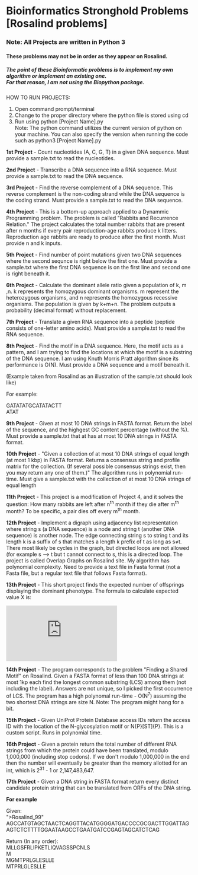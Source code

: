 # Bioinformatics Stronghold Problems [Rosalind problems] 
### Note: All Projects are written in Python 3
#### These problems may not be in order as they appear on Rosalind. 
##### The point of these Bioinformatic problems is to implement my own algorithm or implement an existing one. <br /> For that reason, I am not using the Biopython package.

HOW TO RUN PROJECTS:
1. Open command prompt/terminal
2. Change to the proper directory where the python file is stored using cd
3. Run using python [Project Name].py <br>
Note: The python command utilizes the current version of python on your machine.
You can also specify the version when running the code such as python3 [Project Name].py

**1st Project** - Count nucleotides (A, C, G, T) in a given DNA sequence. Must provide a sample.txt to read the nucleotides. 

**2nd Project** - Transcribe a DNA sequence into a RNA sequence. Must provide a sample.txt to read the DNA sequence. 

**3rd Project** - Find the reverse complement of a DNA sequence. This reverse complement is the non-coding strand while the DNA sequence is the coding strand. Must provide a sample.txt to read the DNA sequence.

**4th Project** - This is a bottom-up approach applied to a Dynammic Programming problem. The problem is called "Rabbits and Recurrence Relation." The project calculates the total number rabbits that are present after n months if every pair reproduction-age rabbits produce k litters. Reproduction age rabbits are ready to produce after the first month. Must provide n and k inputs.   

**5th Project** - Find number of point mutations given two DNA sequences where the second sequnce is right below the first one. Must provide a sample.txt where the first DNA sequence is on the first line and second one is right beneath it. 

**6th Project** - Calculate the dominant allele ratio given a population of k, m ,n. k represents the homozygous dominant organisms. m represent the heterozygous organisms, and n represents the homozygous recessive organisms. The population is given by k+m+n. The problem outputs a probability (decimal format) without replacement. 

**7th Project** - Translate a given RNA sequence into a peptide (peptide consists of one-letter amino acids). Must provide a sample.txt to read the RNA sequence. 

**8th Project** - Find the motif in a DNA sequence. Here, the motif acts as a pattern, and I am trying to find the locations at which the motif is a substring of the DNA sequence. I am using Knuth Morris Pratt algorithm since its performance is O(N). Must provide a DNA sequence and a motif beneath it. 

(Example taken from Rosalind as an illustration of the sample.txt should look like)

For example:

GATATATGCATATACTT <br />
ATAT

**9th Project** - Given at most 10 DNA strings in FASTA format. Return the label of the sequence, and the highgest GC content percentage (without the %). Must provide a sample.txt that at has at most 10 DNA strings in FASTA format.

**10th Project** - "Given a collection of at most 10 DNA strings of equal length (at most 1 kbp) in FASTA format. Returns a consensus string and profile matrix for the collection. (If several possible consensus strings exist, then you may return any one of them.)" The algorithm runs in polynomial run-time. Must give a sample.txt with the collection of at most 10 DNA strings of equal length

**11th Project** - This project is a modification of Project 4, and it solves the question: How many rabbits are left after n<sup>th</sup> month if they die after m<sup>th</sup> month? To be specific, a pair dies off every m<sup>th</sup> month. 

**12th Project** - Implement a digraph using adjacency list representation where string s (a DNA sequence) is a node and string t (another DNA sequence) is another node. The edge connecting string s to string t and its length k is a suffix of s that matches a length k prefix of t as long as s≠t. There most likely be cycles in the graph, but directed loops are not allowed (for example s --> t but t cannot connect to s, this is a directed loop. The project is called Overlap Graphs on Rosalind site. My algorithm has polynomial complexity. Need to provide a text file in Fasta format (not a Fasta file, but a regular text file that follows Fasta format).

**13th Project** - This short project finds the expected number of offsprings displaying the dominant phenotype. The formula to calculate expected value X is:

![Equation1](https://latex.codecogs.com/gif.latex?E%28x%29%20%3D%20%5Csum_%7Bk%20%3D%201%7D%5E%7Bn%7D%28k%20*%20P%28X%20%3Dk%29%29)

**14th Project** - The program corresponds to the problem "Finding a Shared Motif" on Rosalind. Given a FASTA format of less than 100 DNA strings at most 1kp each find the longest common substring (LCS) among them (not including the label). Answers are not unique, so I picked the first occurrence of LCS. The program has a high polynomal run-time - O(N<sup>7</sup>) assuming the two shortest DNA strings are size N. Note: The program might hang for a bit. 

**15th Project** - Given UniProt Protein Database access IDs return the access ID with the location of the N-glycosylation motif or N{P}[ST]{P}. This is a custom script. Runs in polynomial time.

**16th Project** - Given a protein return the total number of different RNA strings from which the protein could have been translated, modulo 1,000,000 (including stop codons). If we don't modulo 1,000,000 in the end then the number will eventually be greater than the memory allotted for an int, which is 2<sup>31</sup> - 1 or 2,147,483,647.

**17th Project** - Given a DNA string in FASTA format return every distinct candidate protein string that can be translated from ORFs of the DNA string. 

**For example**

Given:<br>
">Rosalind_99"<br>
AGCCATGTAGCTAACTCAGGTTACATGGGGATGACCCCGCGACTTGGATTAGAGTCTCTTTTGGAATAAGCCTGAATGATCCGAGTAGCATCTCAG

Return (In any order):<br>
MLLGSFRLIPKETLIQVAGSSPCNLS<br>
M<br>
MGMTPRLGLESLLE<br>
MTPRLGLESLLE

